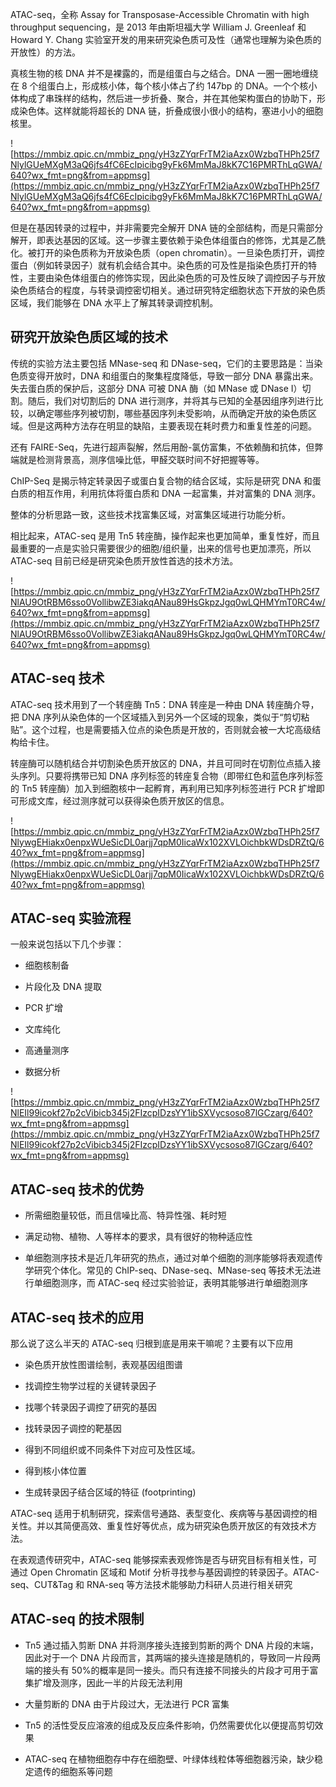 ATAC-seq，全称 Assay for Transposase-Accessible Chromatin with high throughput sequencing，是 2013 年由斯坦福大学 William J. Greenleaf 和 Howard Y. Chang 实验室开发的用来研究染色质可及性（通常也理解为染色质的开放性）的方法。

真核生物的核 DNA 并不是裸露的，而是组蛋白与之结合。DNA 一圈一圈地缠绕在 8 个组蛋白上，形成核小体，每个核小体占了约 147bp 的 DNA。一个个核小体构成了串珠样的结构，然后进一步折叠、聚合，并在其他架构蛋白的协助下，形成染色体。这样就能将超长的 DNA 链，折叠成很小很小的结构，塞进小小的细胞核里。

![https://mmbiz.qpic.cn/mmbiz_png/yH3zZYqrFrTM2iaAzx0WzbqTHPh25f7NlylGUeMXgM3aQ6jfs4fC6EcIpicibg9yFk6MmMaJ8kK7C16PMRThLqGWA/640?wx_fmt=png&from=appmsg](https://mmbiz.qpic.cn/mmbiz_png/yH3zZYqrFrTM2iaAzx0WzbqTHPh25f7NlylGUeMXgM3aQ6jfs4fC6EcIpicibg9yFk6MmMaJ8kK7C16PMRThLqGWA/640?wx_fmt=png&from=appmsg)

但是在基因转录的过程中，并非需要完全解开 DNA 链的全部结构，而是只需部分解开，即表达基因的区域。这一步骤主要依赖于染色体组蛋白的修饰，尤其是乙酰化。被打开的染色质称为开放染色质（open chromatin）。一旦染色质打开，调控蛋白（例如转录因子）就有机会结合其中。染色质的可及性是指染色质打开的特性，主要由染色体组蛋白的修饰实现，因此染色质的可及性反映了调控因子与开放染色质结合的程度，与转录调控密切相关。通过研究特定细胞状态下开放的染色质区域，我们能够在 DNA 水平上了解其转录调控机制。

## 研究开放染色质区域的技术

传统的实验方法主要包括 MNase-seq 和 DNase-seq，它们的主要思路是：当染色质变得开放时，DNA 和组蛋白的聚集程度降低，导致一部分 DNA 暴露出来。失去蛋白质的保护后，这部分 DNA 可被 DNA 酶（如 MNase 或 DNase I）切割。随后，我们对切割后的 DNA 进行测序，并将其与已知的全基因组序列进行比较，以确定哪些序列被切割，哪些基因序列未受影响，从而确定开放的染色质区域。但是这两种方法存在明显的缺陷，主要表现在耗时费力和重复性差的问题。

还有 FAIRE-Seq，先进行超声裂解，然后用酚-氯仿富集，不依赖酶和抗体，但弊端就是检测背景高，测序信噪比低，甲醛交联时间不好把握等等。

ChIP-Seq 是揭示特定转录因子或蛋白复合物的结合区域，实际是研究 DNA 和蛋白质的相互作用，利用抗体将蛋白质和 DNA 一起富集，并对富集的 DNA 测序。

整体的分析思路一致，这些技术找富集区域，对富集区域进行功能分析。

相比起来，ATAC-seq 是用 Tn5 转座酶，操作起来也更加简单，重复性好，而且最重要的一点是实验只需要很少的细胞/组织量，出来的信号也更加漂亮，所以 ATAC-seq 目前已经是研究染色质开放性首选的技术方法。

![https://mmbiz.qpic.cn/mmbiz_png/yH3zZYqrFrTM2iaAzx0WzbqTHPh25f7NlAU9OtRBM6sso0VollibwZE3iakqANau89HsGkpzJgq0wLQHMYmT0RC4w/640?wx_fmt=png&from=appmsg](https://mmbiz.qpic.cn/mmbiz_png/yH3zZYqrFrTM2iaAzx0WzbqTHPh25f7NlAU9OtRBM6sso0VollibwZE3iakqANau89HsGkpzJgq0wLQHMYmT0RC4w/640?wx_fmt=png&from=appmsg)

## ATAC-seq 技术

ATAC-seq 技术用到了一个转座酶 Tn5：DNA 转座是一种由 DNA 转座酶介导，把 DNA 序列从染色体的一个区域插入到另外一个区域的现象，类似于“剪切粘贴”。这个过程，也是需要插入位点的染色质是开放的，否则就会被一大坨高级结构给卡住。

转座酶可以随机结合并切割染色质开放区的 DNA，并且可同时在切割位点插入接头序列。只要将携带已知 DNA 序列标签的转座复合物（即带红色和蓝色序列标签的 Tn5 转座酶）加入到细胞核中一起孵育，再利用已知序列标签进行 PCR 扩增即可形成文库，经过测序就可以获得染色质开放区的信息。

![https://mmbiz.qpic.cn/mmbiz_png/yH3zZYqrFrTM2iaAzx0WzbqTHPh25f7NlywgEHiakx0enpxWUeSicDL0arjj7qpM0IicaWx102XVLOichbkWDsDRZtQ/640?wx_fmt=png&from=appmsg](https://mmbiz.qpic.cn/mmbiz_png/yH3zZYqrFrTM2iaAzx0WzbqTHPh25f7NlywgEHiakx0enpxWUeSicDL0arjj7qpM0IicaWx102XVLOichbkWDsDRZtQ/640?wx_fmt=png&from=appmsg)

## ATAC-seq 实验流程

一般来说包括以下几个步骤：

- 细胞核制备

- 片段化及 DNA 提取

- PCR 扩增

- 文库纯化

- 高通量测序

- 数据分析

![https://mmbiz.qpic.cn/mmbiz_png/yH3zZYqrFrTM2iaAzx0WzbqTHPh25f7NlEIl99icokf27p2cVibicb345j2FIzcpIDzsYY1ibSXVycsoso87lGCzarg/640?wx_fmt=png&from=appmsg](https://mmbiz.qpic.cn/mmbiz_png/yH3zZYqrFrTM2iaAzx0WzbqTHPh25f7NlEIl99icokf27p2cVibicb345j2FIzcpIDzsYY1ibSXVycsoso87lGCzarg/640?wx_fmt=png&from=appmsg)

## ATAC-seq 技术的优势

- 所需细胞量较低，而且信噪比高、特异性强、耗时短

- 满足动物、植物、人等样本的要求，具有很好的物种适应性

- 单细胞测序技术是近几年研究的热点，通过对单个细胞的测序能够将表观遗传学研究个体化。常见的 ChIP-seq、DNase-seq、MNase-seq 等技术无法进行单细胞测序，而 ATAC-seq 经过实验验证，表明其能够进行单细胞测序

## ATAC-seq 技术的应用

那么说了这么半天的 ATAC-seq 归根到底是用来干嘛呢？主要有以下应用

- 染色质开放性图谱绘制，表观基因组图谱

- 找调控生物学过程的关键转录因子

- 找哪个转录因子调控了研究的基因

- 找转录因子调控的靶基因

- 得到不同组织或不同条件下对应可及性区域。

- 得到核小体位置

- 生成转录因子结合区域的特征 (footprinting)

ATAC-seq 适用于机制研究，探索信号通路、表型变化、疾病等与基因调控的相关性。并以其简便高效、重复性好等优点，成为研究染色质开放区的有效技术方法。

在表观遗传研究中，ATAC-seq 能够探索表观修饰是否与研究目标有相关性，可通过 Open Chromatin 区域和 Motif 分析寻找参与基因调控的转录因子。ATAC-seq、CUT&Tag 和 RNA-seq 等方法技术能够助力科研人员进行相关研究

## ATAC-seq 的技术限制

- Tn5 通过插入剪断 DNA 并将测序接头连接到剪断的两个 DNA 片段的末端，因此对于一个 DNA 片段而言，其两端的接头连接是随机的，导致同一片段两端的接头有 50%的概率是同一接头。而只有连接不同接头的片段才可用于富集扩增及测序，因此一半的片段无法利用

- 大量剪断的 DNA 由于片段过大，无法进行 PCR 富集

- Tn5 的活性受反应溶液的组成及反应条件影响，仍然需要优化以便提高剪切效果

- ATAC-seq 在植物细胞存中存在细胞壁、叶绿体线粒体等细胞器污染，缺少稳定遗传的细胞系等问题

